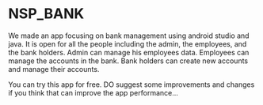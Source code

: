 # NSP_BANK
We made an app focusing on bank management using android studio and java.
It is open for all the people including the admin, the employees, and the bank holders.
Admin can manage his employees data.
Employees can manage the accounts in the bank.
Bank holders can create new accounts and manage their accounts.

You can try this app for free.
DO suggest some improvements and changes if you think that can improve the app performance...
